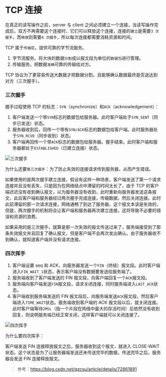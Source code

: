 # TCP 连接

在真正的读写操作之前，server 与 client 之间必须建立一个连接，当读写操作完成后，双方不再需要这个连接时，它们可以释放这个连接，连接的`建立`是需要`3 次握手`，而`释放`则需要`4 次握手`，所以每次连接都需要消耗资源和时间。

TCP 属于`传输层`，提供可靠的字节流服务。

1. 字节流服务。将大块的数据`分割`成以报文段为单位的`数据包`进行管理。
2. 传输服务。把数据`准确`可靠的传输给对方。

TCP 协议为了更容易传送大数据才把数据分割，且能够确认数据最终是否送达到对方（三次握手）。

### 三次握手

握手过程使用 TCP 的标志：`SYN`（synchronize）和`ACK`（acknowledgement）：

1. 客户端发送一个带`SYN`标志的数据包给服务器。此时客户端处于`SYN_SENT`（同步已发送）状态。
2. 服务器收到后，回传一个带有`SYN/ACK`标志的数据包给客户端。此时服务器处于`SYN_RCVD`（同步收到）状态。
3. 客户端再回传一个带`ACK`标志的数据包给服务器。握手结束。此时客户端和服务器都处于`ESTABLISHED`（已建立连接）状态。

![三次握手](https://imgconvert.csdnimg.cn/aHR0cDovL2ltZy5ibG9nLmNzZG4ubmV0LzIwMTcwNjA1MTEwNDA1NjY2?x-oss-process=image/format,png ':size=700')

为什么还要`第三次握手`：为了防止失效的连接请求传到服务器，从而产生错误。

如果使用的是两次握手建立连接，假设有这样一种场景，客户端发送了第一个请求连接并且没有丢失，只是因为在网络结点中滞留的时间太长了，由于 TCP 的客户端迟迟没有收到确认报文，以为服务器没有收到，此时重新向服务器发送这条报文，此后客户端和服务器经过两次握手完成连接，传输数据，然后关闭连接。此时此前滞留的那一次请求连接，网络通畅了到达了服务器，这个报文本该是失效的，但是，两次握手的机制将会让客户端和服务器再次建立连接，这将导致不必要的错误和资源的浪费。

如果采用的是三次握手，就算是那一次失效的报文传送过来了，服务端接受到了那条失效报文并且回复了确认报文，但是客户端不会再次发出确认。由于服务器收不到确认，就知道客户端并没有请求连接。

### 四次挥手

1. 客户端设置 seq 和 ACK，向服务器发送一个`FIN`（终结）报文段。此时客户端进入`FIN_WAIT_1`状态，表示客户端没有数据要发送给服务端了。
2. 服务端收到了客户端发送的 FIN 报文段，向客户端回复一个`ACK`报文段。
3. 服务端向客户端发送`FIN`报文段，请求关闭连接，同时服务端进入`LAST_ACK`状态。
4. 客户端收到服务端发送的 FIN 报文段后，向服务端发送`ACK`报文段，然后客户端进入`TIME_WAIT`状态。服务端收到客户端的 ACK 报文段以后，就关闭连接。此时客户端等待`2MSL`（指一个片段在网络中最大的存活时间）后依然没有收到回复，则说明服务端已经正常关闭，这样客户端就可以关闭连接了。

![四次挥手](https://imgconvert.csdnimg.cn/aHR0cDovL2ltZy5ibG9nLmNzZG4ubmV0LzIwMTcwNjA2MDg0ODUxMjcy?x-oss-process=image/format,png ':size=700')

为什么要四次挥手：

客户端发送 FIN 连接释放报文之后，服务器收到这个报文，就进入 CLOSE-WAIT 状态。这个状态是为了让服务器端发送还未传送完毕的数据，传送完毕之后，服务器会发送 FIN 连接释放报文。

> 参考：https://blog.csdn.net/qzcsu/article/details/72861891
